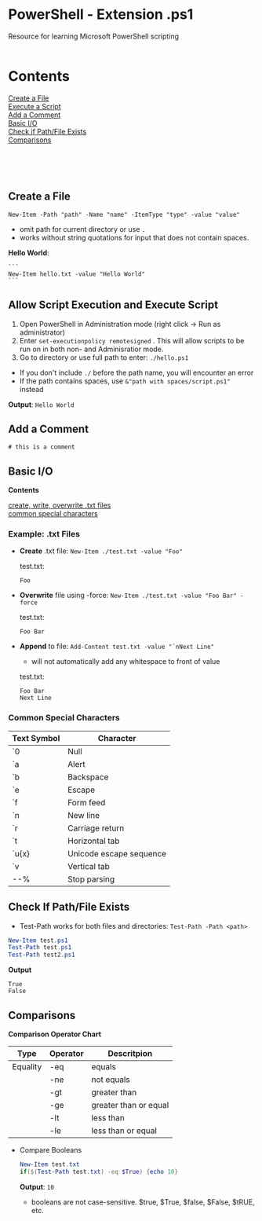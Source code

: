 # PowerShell - Extension .ps1
Resource for learning Microsoft PowerShell scripting
<br><br>


# Contents

[Create a File](#create-a-file) <br>
[Execute a Script](#execute-script) <br>
[Add a Comment](#comments) <br>
[Basic I/O](#io-basic) <br>
[Check if Path/File Exists](#if-exists) <br>
[Comparisons](#compare) <br>

<br><br><br>

<a id="create-a-file"></a>

## Create a File
  ```
  New-Item -Path "path" -Name "name" -ItemType "type" -value "value"
  ```
  - omit path for current directory or use `.`
  - works without string quotations for input that does not contain spaces.

  **Hello World**:

    ```
    New-Item hello.txt -value "Hello World"
    ```
    
<a id="execute-script"></a>

## Allow Script Execution and Execute Script
  1. Open PowerShell in Administration mode (right click -> Run as administrator)
  2. Enter `set-executionpolicy remotesigned`  . This will allow scripts to be run on in both non- and Adminisratior mode.
  3. Go to directory or use full path to enter: `./hello.ps1`
  
  - If you don't include `./` before the path name, you will encounter an error
  - If the path contains spaces, use `&"path with spaces/script.ps1" ` instead

  **Output**:
    ```
    Hello World
    ```
    
    
<a id="comments"></a>

## Add a Comment

`# this is a comment`


<a id="io-basic"></a>

## Basic I/O

  **Contents**

  [create, write, overwrite .txt files](#txt-files) <br>
  [common special characters](#spec-chars) <br>


  <a id="txt-files"></a>
  ### Example: .txt Files 
  
  - **Create** .txt file:    `New-Item ./test.txt -value "Foo"`
    
    test.txt:
      ```
      Foo
      ```
      
  - **Overwrite** file using -force:   `` New-Item ./test.txt -value "Foo Bar" -force ``
    
    test.txt:
      ```
      Foo Bar
      ```
      
  - **Append** to file: ``Add-Content test.txt -value "`nNext Line" ``
    - will not automatically add any whitespace to front of value
    
    test.txt:
      ```
      Foo Bar
      Next Line
      ```



  <a id="spec-chars"></a>
  
  ### Common Special Characters
  
  | Text Symbol   | Character |
  | ------------- | ------------- |     
  | `0            | Null                    |
  | `a            | Alert                   |
  | `b            | Backspace               |
  | `e            | Escape                  |
  | `f            | Form feed               |
  | `n            | New line                |
  | `r            | Carriage return         |
  | `t            | Horizontal tab          |
  | `u{x}         | Unicode escape sequence |
  | `v            | Vertical tab            |
  | --%           | Stop parsing            |



<a id="if-exists"></a>

## Check If Path/File Exists

  - Test-Path works for both files and directories: `Test-Path -Path <path> `

  ```PowerShell
  New-Item test.ps1
  Test-Path test.ps1
  Test-Path test2.ps1
  ```
  
  **Output**
  ```
  True
  False
  ```
  
  <a id="compare"></a>
  
  ## Comparisons
  
  
  **Comparison Operator Chart**
  
  | Type | Operator | Descritpion |
  | ---  | ---      | --- |
  | Equality | -eq | equals |
  | | -ne | not equals |
  | | -gt | greater than |
  | | -ge | greater than or equal |
  | | -lt | less than |
  | | -le | less than or equal |

  
  - Compare Booleans

    ```PowerShell
    New-Item test.txt
    if($(Test-Path test.txt) -eq $True) {echo 10}
    ```

    **Output**: `10`
    
    - booleans are not case-sensitive. $true, $True, $false, $False, $tRUE, etc.

